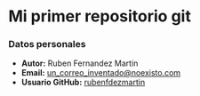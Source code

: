 # Mi primer repositorio git
### Datos personales
 - **Autor:** Ruben Fernandez Martin
 - **Email:** un_correo_inventado@noexisto.com 
 - **Usuario GitHub:** [rubenfdezmartin](https://github.com/rubenfdezmartin)